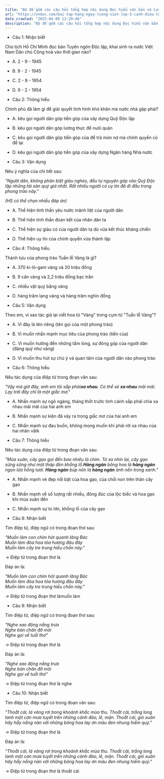 ```yaml
---
title: "Bộ đề gồm các câu hỏi tổng hợp nội dung Đọc hiểu văn bản và Luyện từ và câu được học ở Tuần 25 trong chương trình Tiếng Việt lớp 5 Tập 2 Cánh Diều"
url: "https://vndoc.com/bai-tap-hang-ngay-tieng-viet-lop-5-canh-dieu-tuan-25-thu-5-334632"
date_crawled: "2025-04-09 12:29:46"
description: "Bộ đề gồm các câu hỏi tổng hợp nội dung Đọc hiểu văn bản và Luyện từ và câu được học ở Tuần 25 trong chương trình Tiếng Việt lớp 5 Tập 2 Cánh Diều"
---
```


* Câu 1:  Nhận biết

Chủ tịch Hồ Chí Minh đọc bản Tuyên ngôn Độc lập, khai sinh ra nước Việt Nam Dân chủ Cộng hoà vào thời gian nào?

  * A. 2 - 9 - 1945 
  * B. 9 - 2 - 1945 
  * C. 2 - 9 - 1954 
  * D. 9 - 2 - 1954 



* Câu 2:  Thông hiểu

Chính phủ đã làm gì để giải quyết tình hình khó khăn mà nước nhà gặp phải?

  * A. kêu gọi người dân góp tiền góp của xây dựng Quỹ Độc lập 
  * B. kêu gọi người dân góp lương thực để nuôi quân 
  * C. kêu gọi người dân góp tiền góp của để trả món nợ mà chính quyền cũ để lại 
  * D. kêu gọi người dân góp tiền góp của xây dựng Ngân hàng Nhà nước 



* Câu 3:  Vận dụng

Nêu ý nghĩa của chi tiết sau:

_"Người dân, không phân biệt giàu nghèo, đều tự nguyện góp vào Quỹ Độc lập những tài sản quý giá nhất. Rất nhiều người có uy tín đã đi đầu trong phong trào này."_

_(HS có thể chọn nhiều đáp án)_

  * A. Thể hiện tinh thần yêu nước mãnh liệt của người dân 
  * B. Thể hiện tinh thần đoàn kết của nhân dân ta 
  * C. Thể hiện sự giàu có của người dân ta dù vừa kết thúc kháng chiến 
  * D. Thể hiện uy tín của chính quyền vừa thành lập 



* Câu 4:  Thông hiểu

Thành tựu của phong trào Tuần lễ Vàng là gì?

  * A. 370 ki-lô-gam vàng và 20 triệu đồng 
  * B. 9 cân vàng và 2,2 triệu đồng bạc trắn 
  * C. nhiều vật quý bằng vàng 
  * D. hàng trăm lạng vàng và hàng trăm nghìn đồng 



* Câu 5:  Vận dụng

Theo em, vì sao tác giả lại viết hoa từ "Vàng" trong cụm từ "Tuần lễ Vàng"?

  * A. Vì đây là tên riêng (tên gọi của một phong trào) 
  * B. Vì muốn nhấn mạnh mục tiêu của phong trào (tiền của) 
  * C. Vì muốn hướng đến những tấm lòng, sự đóng góp của người dân (đáng quý như vàng) 
  * D. Vì muốn thu hút sự chú ý và quan tâm của người dân vào phong trào 



* Câu 6:  Thông hiểu

Nêu tác dụng của điệp từ trong đoạn văn sau:

_"Vậy mà giờ đây, anh em tôi sắp phải**xa nhau**. Có thể sẽ **xa nhau** mãi mãi. Lạy trời đây chỉ là một giấc mơ."_

  * A. Nhấn mạnh sự ngõ ngàng, thảng thốt trước tình cảnh sắp phải chia xa nhau mãi mãi của hai anh em 
  * B. Nhấn mạnh sự kiện đã xảy ra trong giấc mơ của hai anh em 
  * C. Nhấn mạnh sự đau buồn, không mong muốn khi phải rời xa nhau của hai nhân vâtk 



* Câu 7:  Thông hiểu

Nêu tác dụng của điệp từ trong đoạn văn sau:

_"Mùa xuân, cây gạo gọi đến bao nhiêu là chim. Từ xa nhìn lại, cây gạo sừng sững như một tháp đèn khổng lồ.**Hàng ngàn** bông hoa là **hàng ngàn** ngọn lửa hồng tươi. **Hàng ngàn** búp nõn là **hàng ngàn** ánh nến trong xanh."_

  * A. Nhấn mạnh vẻ đẹp nổi bật của hoa gạo, của chồi non trên thân cây gạo 
  * B. Nhấn mạnh về số lượng rất nhiều, đông đúc của lộc biếc và hoa gạo khi mùa xuân đến 
  * C. Nhấn mạnh sự to lớn, khổng lồ của cây gạo 



* Câu 8:  Nhận biết

Tìm điệp từ, điệp ngữ có trong đoạn thơ sau:

_"Muốn làm con chim hót quanh lăng Bác_  
 _Muốn làm đóa hoa tỏa hương đâu đây_  
 _Muốn làm cây tre trung hiếu chốn này."_

→ Điệp từ trong đoạn thơ là

Đáp án là:

_"Muốn làm con chim hót quanh lăng Bác_  
 _Muốn làm đóa hoa tỏa hương đâu đây_  
 _Muốn làm cây tre trung hiếu chốn này."_

→ Điệp từ trong đoạn thơ làmuốn làm

* Câu 9:  Nhận biết

Tìm điệp từ, điệp ngữ có trong đoạn thơ sau:

_"Nghe xao động nắng trưa_  
 _Nghe bàn chân đỡ mỏi_  
 _Nghe gọi về tuổi thơ"_

→ Điệp từ trong đoạn thơ là 

Đáp án là:

_"Nghe xao động nắng trưa_  
 _Nghe bàn chân đỡ mỏi_  
 _Nghe gọi về tuổi thơ"_

→ Điệp từ trong đoạn thơ là nghe

* Câu 10:  Nhận biết

Tìm điệp từ, điệp ngữ có trong đoạn văn sau:

_"Thoắt cái, lá vàng rơi trong khoảnh khắc mùa thu. Thoắt cái, trắng long lanh một cơn mưa tuyết trên những cành đào, lê, mận. Thoắt cái, gió xuân hây hẩy nồng nàn với những bông hoa lay ơn màu đen nhung hiếm quý."_

→ Điệp từ trong đoạn thơ là 

Đáp án là:

_"Thoắt cái, lá vàng rơi trong khoảnh khắc mùa thu. Thoắt cái, trắng long lanh một cơn mưa tuyết trên những cành đào, lê, mận. Thoắt cái, gió xuân hây hẩy nồng nàn với những bông hoa lay ơn màu đen nhung hiếm quý."_

→ Điệp từ trong đoạn thơ là thoắt cái
